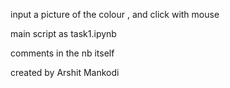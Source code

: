 input a picture of the colour , and click with mouse 

main script as task1.ipynb

comments in the nb itself

created by Arshit Mankodi
